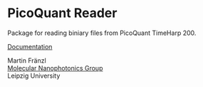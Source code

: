 # PicoQuant Reader
Package for reading biniary files from PicoQuant TimeHarp 200.

[Documentation](http://molecular-nanophotonics.github.io/pqreader)

Martin Fränzl <br>
[Molecular Nanophotonics Group](http://www.uni-leipzig.de/~mona) <br>
Leipzig University
